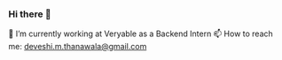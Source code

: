### Hi there 👋


<!-- **deveshithanawala/deveshithanawala** is a ✨ _special_ ✨ repository because its `README.md` (this file) appears on your GitHub profile.

Here are some ideas to get you started: -->
  🔭 I’m currently working at Veryable as a Backend Intern
  📫 How to reach me: deveshi.m.thanawala@gmail.com
